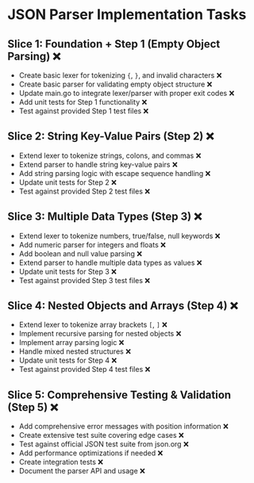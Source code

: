 # JSON Parser Implementation Tasks

## Slice 1: Foundation + Step 1 (Empty Object Parsing) ❌
- Create basic lexer for tokenizing `{`, `}`, and invalid characters ❌
- Create basic parser for validating empty object structure ❌  
- Update main.go to integrate lexer/parser with proper exit codes ❌
- Add unit tests for Step 1 functionality ❌
- Test against provided Step 1 test files ❌

## Slice 2: String Key-Value Pairs (Step 2) ❌  
- Extend lexer to tokenize strings, colons, and commas ❌
- Extend parser to handle string key-value pairs ❌
- Add string parsing logic with escape sequence handling ❌
- Update unit tests for Step 2 ❌
- Test against provided Step 2 test files ❌

## Slice 3: Multiple Data Types (Step 3) ❌
- Extend lexer to tokenize numbers, true/false, null keywords ❌
- Add numeric parser for integers and floats ❌
- Add boolean and null value parsing ❌
- Extend parser to handle multiple data types as values ❌
- Update unit tests for Step 3 ❌
- Test against provided Step 3 test files ❌

## Slice 4: Nested Objects and Arrays (Step 4) ❌
- Extend lexer to tokenize array brackets `[`, `]` ❌
- Implement recursive parsing for nested objects ❌
- Implement array parsing logic ❌
- Handle mixed nested structures ❌
- Update unit tests for Step 4 ❌
- Test against provided Step 4 test files ❌

## Slice 5: Comprehensive Testing & Validation (Step 5) ❌
- Add comprehensive error messages with position information ❌
- Create extensive test suite covering edge cases ❌
- Test against official JSON test suite from json.org ❌
- Add performance optimizations if needed ❌
- Create integration tests ❌
- Document the parser API and usage ❌
